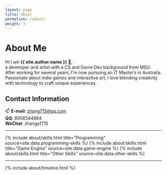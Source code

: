 ```yaml
---
layout: page
title: About
permalink: /about/
weight: 3
---
```


# **About Me**

Hi I am **{{ site.author.name }}** :wave:,<br>
a developer and artist with a CS and Game Dev background from MSU. After working for several years, I'm now pursuing an IT Master’s in Australia. Passionate about indie games and interactive art, I love blending creativity with technology to craft unique experiences.

## **Contact Information** <br>
:mailbox: **E-mail**: zhang715@qq.com <br>
<i class="fab fa-qq" style="color: #ADD8E6;"></i> **QQ**: 8058344884 <br>
<i class="fab fa-weixin" style="color: green;"></i> **WeChat**: zhangyf715  <br>

---

<div class="row">
{% include about/skills.html title="Programming" source=site.data.programming-skills %}
{% include about/skills.html title="Game Engine" source=site.data.game-engine %}
{% include about/skills.html title="Other Skills" source=site.data.other-skills %}
</div>

---

<div class="row">
{% include about/timeline.html %}
</div>